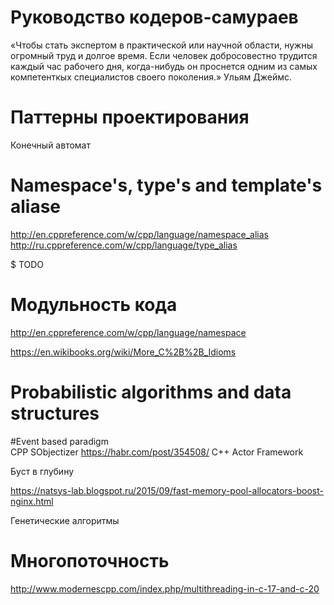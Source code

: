 # Руководство кодеров-самураев

«Чтобы стать экспертом в практической или научной области, нужны огромный труд и долгое время. Если человек добросовестно трудится каждый час рабочего дня, когда-нибудь он проснется одним из самых компетенткых специалистов своего поколения.» 
Ульям Джеймс.

# Паттерны проектирования 
Конечный автомат


# Namespace's, type's and template's aliase 
http://en.cppreference.com/w/cpp/language/namespace_alias
http://ru.cppreference.com/w/cpp/language/type_alias

$ TODO

# Модульность кода 
http://en.cppreference.com/w/cpp/language/namespace


https://en.wikibooks.org/wiki/More_C%2B%2B_Idioms

# Probabilistic algorithms and data structures 

#Event based paradigm  
CPP
SObjectizer https://habr.com/post/354508/
C++ Actor Framework 

Буст в глубину

https://natsys-lab.blogspot.ru/2015/09/fast-memory-pool-allocators-boost-nginx.html

Генетические алгоритмы 

# Многопоточность 
http://www.modernescpp.com/index.php/multithreading-in-c-17-and-c-20


